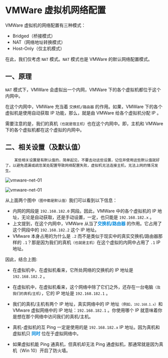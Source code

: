 # VMWare 虚拟机网络配置

VMWare 虚拟机的网络配置有三种模式：

- Bridged（桥接模式）
- NAT（网络地址转换模式）
- Host-Only（仅主机模式）

在此，我们仅考虑 `NAT` 模式。`NAT` 模式也是 VMWare 的默认网络配置模式。

## 一、原理

`NAT` 模式下，VMWare 会虚拟出一个内网，VMWare 下的各个虚拟机都位于这个内网中。

在这个内网中，VMWare 充当着 `交换机/路由器` 的作用。如果，VMWare 下的各个虚拟机是使用自动获取 IP 功能，那么，就是由 VMWare 给各个虚拟机分配 IP 。

需要注意的是，我们的真机<small>（也就是宿主机）</small>也在这个内网中。即，主机和 VMWare 下的各个虚拟机都在这个虚拟的内网中。


## 二、相关设置（及默认值）

        某些相关设置是有默认值的，简单起见，不要去动这些设置，记住并使用这些默认值就好了。以避免遗漏或疏忽某处配置导致网络配置失败，虚拟机无法连接主机，无法上网的情况发生。

![vmware-net-01](./img/vmware-net-01.png)

![vmware-net-01](./img/vmware-net-02.png)

从上面两个图中<small>（图中都是默认值）</small>我们可以看到以下信息：

- 内网的网段是 `192.168.182.0` 网段。因此，VMWare 中的各个虚拟机的 IP 地址，无论是自动获取，还是手动设置，一定，也只能是 `192.168.182.x` 。
- 上文提到，在这个内网中，VMWare 从当了<font color="#0088dd">**交换机/路由器**</font> 的作用。它占用了这个网段中的 `192.168.182.2` 这个 IP 地址。
- VMware 本身占用的为什么是 `.2` 而不是类似于现实中的真实交换机/路由器那样的 `.1`？那是因为我们的真机<small>（也就是主机）</small>在这个虚拟的内网中占用了  `.1` IP 地址。


因此，结合上图:

- 在虚拟机中，在虚拟机看来，它所处网络的交换机的 IP 地址是 `192.168.182.2` 。

- 在虚拟机中，在虚拟机看来，这个网络中除了它们之外，还存在一台电脑<small>（及我们的真机/主机）</small>，它的 IP 地址是 `192.168.182.1` 。

- 我们的真机/主机有两个 IP 地址，真实网络中的 IP 地址<small>（例如，`192.168.1.x`）</small>和VMware 虚拟网络中的 IP 地址：`192.168.182.1` 。你使用哪个 IP 就意味着你是想在那个网络中访问我们的真机/主机。

- 真机-虚拟机的互 Ping 一定是使用的是 `192.168.182.x` IP 地址。因为真机和虚拟机只 <font color="#0088dd">**同时**</font> 位在于虚拟网络中。

- 如果虚拟机能 Ping 通真机，但真机却无法 Ping 通虚拟机，那通常就是因为真机（Win 10）开启了防火墙。
